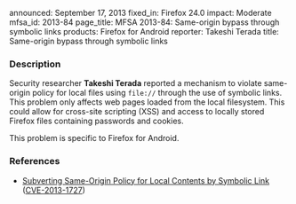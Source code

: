 announced: September 17, 2013
fixed_in: Firefox 24.0
impact: Moderate
mfsa_id: 2013-84
page_title: MFSA 2013-84: Same-origin bypass through symbolic links
products: Firefox for Android
reporter: Takeshi Terada
title: Same-origin bypass through symbolic links

<h3>Description</h3>

<p>Security researcher <strong>Takeshi Terada</strong> reported a mechanism to violate same-origin policy for local files using <code>file://</code> through the use of symbolic links. This problem only affects web pages loaded from the local filesystem. This could allow for cross-site scripting (XSS) and access to locally stored Firefox files containing passwords and cookies.
</p>

<p class="note">This problem is specific to Firefox for Android.</p>


<h3>References</h3>

<ul>
  <li><a href="https://bugzilla.mozilla.org/show_bug.cgi?id=782581">
       Subverting Same-Origin Policy for Local Contents by Symbolic Link</a> (<a href="http://cve.mitre.org/cgi-bin/cvename.cgi?name=CVE-2013-1727" class="ex-ref">CVE-2013-1727</a>)</li>
</ul>



